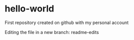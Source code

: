 # hello-world
First repository created on github with my personal account

Editing the file in a new branch: readme-edits
